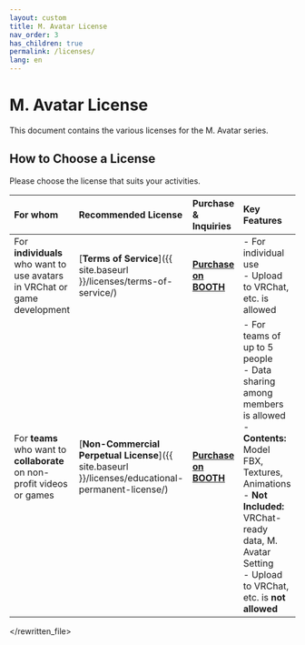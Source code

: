 ```yaml
---
layout: custom
title: M. Avatar License
nav_order: 3
has_children: true
permalink: /licenses/
lang: en
---
```


# M. Avatar License

This document contains the various licenses for the M. Avatar series.

## How to Choose a License

Please choose the license that suits your activities.

| For whom | Recommended License | Purchase & Inquiries | Key Features |
| :--- | :--- | :--- | :--- |
| For **individuals** who want to use avatars in VRChat or game development | [**Terms of Service**]({{ site.baseurl }}/licenses/terms-of-service/) | [**Purchase on BOOTH**](https://booth.pm/ja/items/6504220) | - For individual use<br>- Upload to VRChat, etc. is allowed |
| For **teams** who want to **collaborate** on non-profit videos or games | [**Non-Commercial Perpetual License**]({{ site.baseurl }}/licenses/educational-permanent-license/) | [**Purchase on BOOTH**](ENTER_BOOTH_URL_HERE) | - For teams of up to 5 people<br>- Data sharing among members is allowed<br>- **Contents:** Model FBX, Textures, Animations<br>- **Not Included:** VRChat-ready data, M. Avatar Setting<br>- Upload to VRChat, etc. is **not allowed** |

</rewritten_file> 